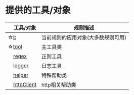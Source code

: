 # 提供的工具/对象

| &nbsp;&nbsp;&nbsp;&nbsp;工具/对象 | 规则描述 |
| ------------ | ------------ |
| ☆[it](tools/it.md) | 当前规则的应用对象(大多数规则可用) |
| ☆[tool](tools/tool.md) | 主工具类 |
| &nbsp;&nbsp;&nbsp;&nbsp;[regex](tools/regex.md) | 正则工具 |
| &nbsp;&nbsp;&nbsp;&nbsp;[logger](tools/logger.md) | 日志工具 |
| &nbsp;&nbsp;&nbsp;&nbsp;[helper](tools/helper.md) | 特殊帮助类 |
| &nbsp;&nbsp;&nbsp;&nbsp;[httpClient](tools/httpClient.md) | http相关帮助类 |